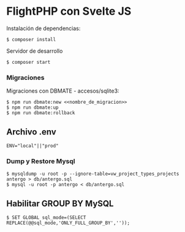 # FlightPHP con Svelte JS

Instalación de dependencias:

    $ composer install

Servidor de desarrollo

    $ composer start

### Migraciones

Migraciones con DBMATE - accesos/sqlite3:

    $ npm run dbmate:new <<nombre_de_migracion>>
    $ npm run dbmate:up
    $ npm run dbmate:rollback

## Archivo .env

    ENV="local"||"prod"

### Dump y Restore Mysql

    $ mysqldump -u root -p --ignore-table=vw_project_types_projects antergo > db/antergo.sql
    $ mysql -u root -p antergo < db/antergo.sql

## Habilitar GROUP BY MySQL

    $ SET GLOBAL sql_mode=(SELECT REPLACE(@@sql_mode,'ONLY_FULL_GROUP_BY',''));